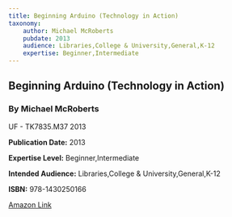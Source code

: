```yaml
---
title: Beginning Arduino (Technology in Action)
taxonomy:
	author: Michael McRoberts
	pubdate: 2013
	audience: Libraries,College & University,General,K-12
	expertise: Beginner,Intermediate
---
```

## Beginning Arduino (Technology in Action)
### By Michael McRoberts
UF - TK7835.M37 2013

**Publication Date:** 2013

**Expertise Level:** Beginner,Intermediate

**Intended Audience:** Libraries,College & University,General,K-12

**ISBN:** 978-1430250166

[Amazon Link](https://www.amazon.com/Beginning-Arduino-Technology-Michael-McRoberts/dp/143025016X)